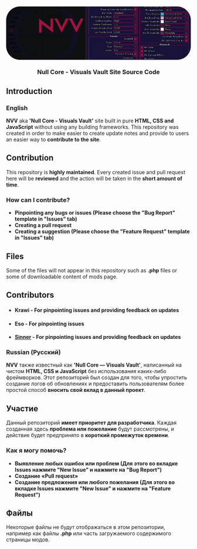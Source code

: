 <p align="center">
  <img src=".github/media/NVV.png" align="center">
</p>
<h3 align="center"> Null Core - Visuals Vault Site Source Code </h3>

## Introduction

### English

**NVV** aka **'Null Core - Visuals Vault'** site built in pure **HTML, CSS and JavaScript** without using any building frameworks. This repository was created in order to make easier to create update notes and provide to users an easier way to **contribute to the site**.

## Contribution
This repository is **highly maintained**. Every created issue and pull request here will be **reviewed** and the action will be taken in the **short amount of time**.

### How can I contribute?
- **Pinpointing any bugs or issues (Please choose the "Bug Report" template in "Issues" tab)**
- **Creating a pull request**
- **Creating a suggestion (Please choose the "Feature Request" template in "Issues" tab)**

## Files
Some of the files will not appear in this repository such as **.php** files or some of downloadable content of mods page.

## Contributors
- #### Krawi - For pinpointing issues and providing feedback on updates
- #### Eso - For pinpointing issues
- #### [Sinner](https://github.com/SinnerK0N) - For pinpointing issues and providing feedback on updates

### Russian (Русский)

**NVV** также известный как **'Null Core — Visuals Vault'**, написанный на чистом **HTML, CSS и JavaScript** без использования каких-либо фреймворков. Этот репозиторий был создан для того, чтобы упростить создание логов об обновлениях и предоставить пользователям более простой способ **вносить свой вклад в данный проект**.

## Участие
Данный репозиторий **имеет приоритет для разработчика**. Каждая созданная здесь **проблема или пожелание** будут рассмотрены, и действие будет предпринято в **короткий промежуток времени**.

### Как я могу помочь?
- **Выявление любых ошибок или проблем (Для этого во вкладке Issues нажмите "New Issue" и нажмите на "Bug Report")**
- **Создание «Pull request»**
- **Создание предложения или любого пожелания (Для этого во вкладке Issues нажмите "New Issue" и нажмите на "Feature Request")**

## Файлы
Некоторые файлы не будут отображаться в этом репозитории, например как файлы **.php** или часть загружаемого содержимого страницы модов.
